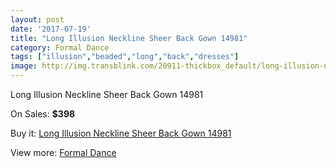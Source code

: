 ```yaml
---
layout: post
date: '2017-07-19'
title: "Long Illusion Neckline Sheer Back Gown 14981"
category: Formal Dance
tags: ["illusion","beaded","long","back","dresses"]
image: http://img.transblink.com/20911-thickbox_default/long-illusion-neckline-sheer-back-gown-14981.jpg
---
```

Long Illusion Neckline Sheer Back Gown 14981

On Sales: **$398**
<a href="https://www.transblink.com/en/formal-dance/6625-long-illusion-neckline-sheer-back-gown-14981.html"><amp-img layout="responsive" width="600" height="600" src="//img.transblink.com/20911-thickbox_default/long-illusion-neckline-sheer-back-gown-14981.jpg" alt="Long Illusion Neckline Sheer Back Gown 14981 0" /></a>
<a href="https://www.transblink.com/en/formal-dance/6625-long-illusion-neckline-sheer-back-gown-14981.html"><amp-img layout="responsive" width="600" height="600" src="//img.transblink.com/20914-thickbox_default/long-illusion-neckline-sheer-back-gown-14981.jpg" alt="Long Illusion Neckline Sheer Back Gown 14981 1" /></a>
<a href="https://www.transblink.com/en/formal-dance/6625-long-illusion-neckline-sheer-back-gown-14981.html"><amp-img layout="responsive" width="600" height="600" src="//img.transblink.com/20913-thickbox_default/long-illusion-neckline-sheer-back-gown-14981.jpg" alt="Long Illusion Neckline Sheer Back Gown 14981 2" /></a>
<a href="https://www.transblink.com/en/formal-dance/6625-long-illusion-neckline-sheer-back-gown-14981.html"><amp-img layout="responsive" width="600" height="600" src="//img.transblink.com/20912-thickbox_default/long-illusion-neckline-sheer-back-gown-14981.jpg" alt="Long Illusion Neckline Sheer Back Gown 14981 3" /></a>

Buy it: [Long Illusion Neckline Sheer Back Gown 14981](https://www.transblink.com/en/formal-dance/6625-long-illusion-neckline-sheer-back-gown-14981.html "Long Illusion Neckline Sheer Back Gown 14981")

View more: [Formal Dance](https://www.transblink.com/en/6-formal-dance "Formal Dance")